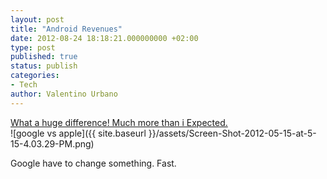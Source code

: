 ```yaml
---
layout: post
title: "Android Revenues"
date: 2012-08-24 18:18:21.000000000 +02:00
type: post
published: true
status: publish
categories:
- Tech
author: Valentino Urbano 
---
```


[What a huge difference! Much more than i Expected.][0]  
![google vs apple]({{ site.baseurl }}/assets/Screen-Shot-2012-05-15-at-5-15-4.03.29-PM.png)

Google have to change something. Fast.


[0]: http://feedproxy.google.com/~r/Asymco/~3/_cmCaod64IU/